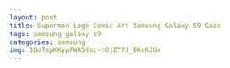 ```yaml
---
layout: post
title: Superman Logo Comic Art Samsung Galaxy S9 Case
tags: samsung galaxy s9
categories: samsung
img: 1DoTspKKyp7WA5dsc-tOjZT7J_BkcKJGx
---
```

